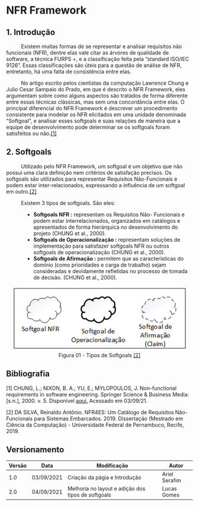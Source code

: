 # NFR Framework

## 1. Introdução
<p style="text-indent: 40px; align="justify">Existem muitas formas de se representar e analisar requisitos não funcionais (NFR), dentre elas vale citar as árvores de qualidade de software, a técnica FURPS +, e a classificação feita pela “standard ISO/IEC 9126”. Essas classificações são úteis para a questão de análise de NFR, entretanto, há uma falta de consistência entre elas.</p>
<p style="text-indent: 40px; align="justify">No artigo escrito pelos cientistas da computação Lawrence Chung e Julio Cesar Sampaio do Prado, em que é descrito o NFR Framework, eles argumentam sobre como alguns aspectos são tratados de forma diferente entre essas técnicas clássicas, mas sem uma concordância entre elas. O principal diferencial do NFR Framework é descrever um procedimento consistente para modelar os NFR elicitados em uma unidade denominada “Softgoal”, e analisar esses softgoals e suas relações de maneira que a equipe de desenvolvimento pode determinar se os softgoals foram satisfeitos ou não.<a href="../NFR_Framework#Bibliografia">[1]</a><br></p>

## 2. Softgoals

<p style="text-indent: 40px; align="justify">Utilizado pelo NFR Framework, um softgoal é um objetivo que não possui uma clara definição nem critérios de satisfação precisos. Os softgoals são utilizados para representar Requisitos Não-Funcionais e podem estar inter-relacionados, expressando a influência de
um softgoal em outro.<a href="../NFR_Framework#Bibliografia">[2]</a><br></p>
<p style="text-indent: 40px; align="justify">Existem 3 tipos de softgoals. São eles:</p>
<ul style="margin-left:50px">
    <li><strong>Softgoals NFR :</strong> representam os Requisitos Não- Funcionais e podem estar interrelacionados, organizados em catálogos e apresentados de forma hierárquica no desenvolvimento do projeto (CHUNG et al., 2000).</li>
    <li><strong>Softgoals de Operacionalização :</strong> representam soluções de implementação para
    satisfazer softgoals NFR ou outros softgoals de operacionalização (CHUNG et al., 2000).</li>
    <li><strong>Softgoals de Afirmação :</strong> permitem que as características do domínio (como prioridades e carga de trabalho) sejam consideradas e devidamente refletidas no processo de tomada de decisão.  (CHUNG et al., 2000).</li>
</ul>

<center>
<img src="../../assets/imgs/tiposSoftgoals.png" alt="Tipos de Softgoals">
<figcaption> Figura 01 - Tipos de Softgoals <a href="../NFR_Framework#Bibliografia">[2]</a></figcaption>
</center>

## Bibliografia <a id="Bibliografia"></a>
[1] CHUNG, L.; NIXON, B. A.; YU, E.; MYLOPOULOS, J. Non-functional requirements
in software engineering. Springer Science & Business Media: [s.n.], 2000. v. 5. Disponível <a href="http://www-di.inf.puc-rio.br/~julio/nfr-chung-leite.pdf">aqui.</a> Acessado em 03/09/21. 

[2] DA SILVA, Reinaldo Antônio. NFR4ES: Um Catálogo de Requisitos Não-Funcionais para Sistemas Embarcados. 2019. Dissertação (Mestrado em Ciência da Computação) - Universidade Federal de Pernambuco, Recife, 2019.

## Versionamento

<center>

| Versão | Data | Modificação | Autor |
|--|--|--|--|
| 1.0 | 03/09/2021 | Criação da págia e Introdução | Ariel Serafim |
| 2.0 | 04/09/2021 | Melhoria no layout e adição dos tipos de softgoals | Lucas Gomes |

</center>